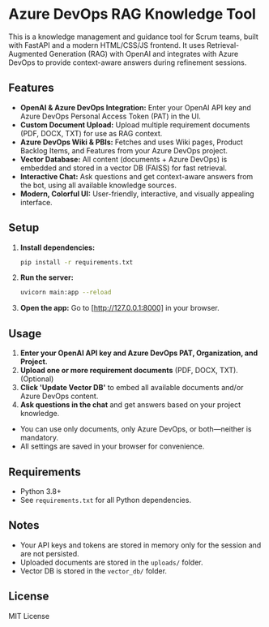 # Azure DevOps RAG Knowledge Tool

This is a knowledge management and guidance tool for Scrum teams, built with FastAPI and a modern HTML/CSS/JS frontend. It uses Retrieval-Augmented Generation (RAG) with OpenAI and integrates with Azure DevOps to provide context-aware answers during refinement sessions.

## Features
- **OpenAI & Azure DevOps Integration:** Enter your OpenAI API key and Azure DevOps Personal Access Token (PAT) in the UI.
- **Custom Document Upload:** Upload multiple requirement documents (PDF, DOCX, TXT) for use as RAG context.
- **Azure DevOps Wiki & PBIs:** Fetches and uses Wiki pages, Product Backlog Items, and Features from your Azure DevOps project.
- **Vector Database:** All content (documents + Azure DevOps) is embedded and stored in a vector DB (FAISS) for fast retrieval.
- **Interactive Chat:** Ask questions and get context-aware answers from the bot, using all available knowledge sources.
- **Modern, Colorful UI:** User-friendly, interactive, and visually appealing interface.

## Setup
1. **Install dependencies:**
   ```bash
   pip install -r requirements.txt
   ```
2. **Run the server:**
   ```bash
   uvicorn main:app --reload
   ```
3. **Open the app:**
   Go to [http://127.0.0.1:8000] in your browser.

## Usage
1. **Enter your OpenAI API key and Azure DevOps PAT, Organization, and Project.**
2. **Upload one or more requirement documents** (PDF, DOCX, TXT). (Optional)
3. **Click 'Update Vector DB'** to embed all available documents and/or Azure DevOps content.
4. **Ask questions in the chat** and get answers based on your project knowledge.

- You can use only documents, only Azure DevOps, or both—neither is mandatory.
- All settings are saved in your browser for convenience.

## Requirements
- Python 3.8+
- See `requirements.txt` for all Python dependencies.

## Notes
- Your API keys and tokens are stored in memory only for the session and are not persisted.
- Uploaded documents are stored in the `uploads/` folder.
- Vector DB is stored in the `vector_db/` folder.

## License
MIT License
